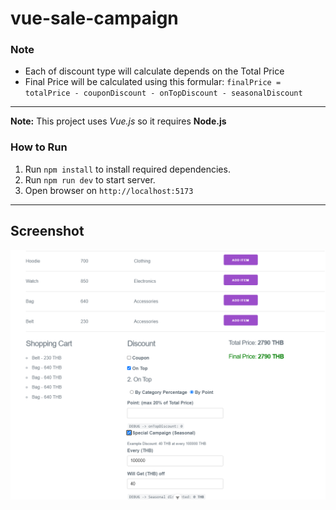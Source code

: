 # vue-sale-campaign

### Note

- Each of discount type will calculate depends on the Total Price
- Final Price will be calculated using this formular: ```finalPrice = totalPrice - couponDiscount - onTopDiscount - seasonalDiscount```

---

__Note:__ This project uses _Vue.js_ so it requires __Node.js__

### How to Run

1. Run ```npm install``` to install required dependencies.
2. Run ```npm run dev``` to start server.
3. Open browser on ```http://localhost:5173```
---

## Screenshot

![screenshot](https://raw.githubusercontent.com/TheCureliestWalk/vue-sale-campaign/master/public/screenshot.png?token=GHSAT0AAAAAACPM3WX7Q5GSCCMHKVHS7BJSZQGVDAQ)